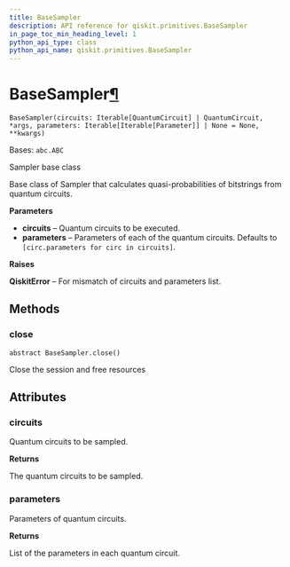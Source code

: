 ```yaml
---
title: BaseSampler
description: API reference for qiskit.primitives.BaseSampler
in_page_toc_min_heading_level: 1
python_api_type: class
python_api_name: qiskit.primitives.BaseSampler
---
```


# BaseSampler[¶](#basesampler "Permalink to this headline")

<span id="qiskit.primitives.BaseSampler" />

`BaseSampler(circuits: Iterable[QuantumCircuit] | QuantumCircuit, *args, parameters: Iterable[Iterable[Parameter]] | None = None, **kwargs)`

Bases: `abc.ABC`

Sampler base class

Base class of Sampler that calculates quasi-probabilities of bitstrings from quantum circuits.

**Parameters**

*   **circuits** – Quantum circuits to be executed.
*   **parameters** – Parameters of each of the quantum circuits. Defaults to `[circ.parameters for circ in circuits]`.

**Raises**

**QiskitError** – For mismatch of circuits and parameters list.

## Methods

### close

<span id="qiskit.primitives.BaseSampler.close" />

`abstract BaseSampler.close()`

Close the session and free resources

## Attributes

<span id="qiskit.primitives.BaseSampler.circuits" />

### circuits

Quantum circuits to be sampled.

**Returns**

The quantum circuits to be sampled.

<span id="qiskit.primitives.BaseSampler.parameters" />

### parameters

Parameters of quantum circuits.

**Returns**

List of the parameters in each quantum circuit.

